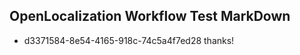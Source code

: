 ## OpenLocalization Workflow Test MarkDown
* d3371584-8e54-4165-918c-74c5a4f7ed28 
thanks!<!--HONumber=Mar16_HO3-->

